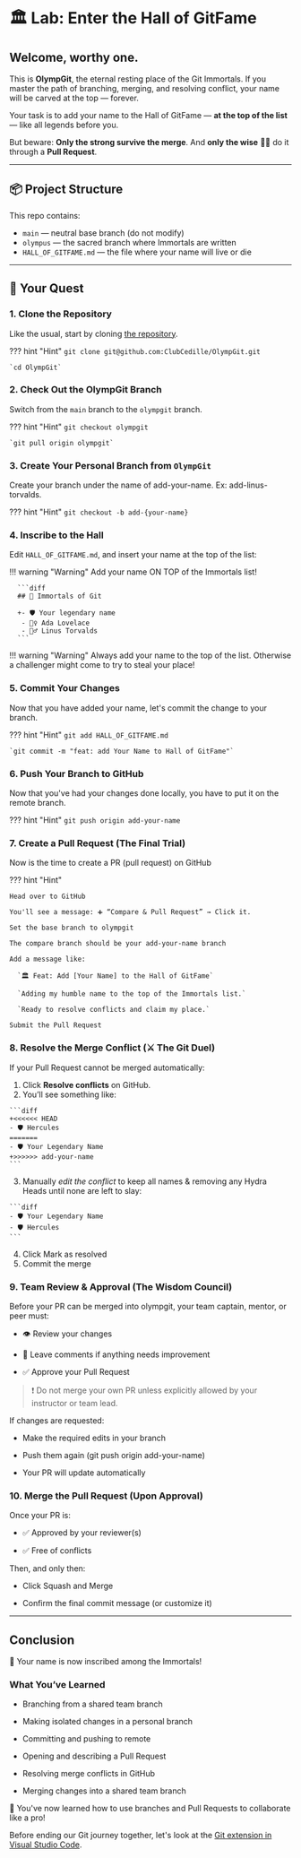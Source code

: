 # 🏛️ Lab: Enter the Hall of GitFame

## **Welcome, worthy one.**

This is **OlympGit**, the eternal resting place of the Git Immortals. If you
master the path of branching, merging, and resolving conflict, your name will be
carved at the top — forever.

Your task is to add your name to the Hall of GitFame — **at the top of the
list** — like all legends before you.

But beware: **Only the strong survive the merge**. And **only the wise** 🧙‍♂️ do
it through a **Pull Request**.

---

## 📦 Project Structure

This repo contains:

- `main` — neutral base branch (do not modify)
- `olympus` — the sacred branch where Immortals are written
- `HALL_OF_GITFAME.md` — the file where your name will live or die

---

## 🧭 Your Quest

### 1. Clone the Repository

Like the usual, start by cloning
[the repository](https://github.com/ClubCedille/OlympGit).

??? hint "Hint"
    `git clone git@github.com:ClubCedille/OlympGit.git`

    `cd OlympGit`

### 2. Check Out the OlympGit Branch

Switch from the `main` branch to the `olympgit` branch.

??? hint "Hint"
    `git checkout olympgit`

    `git pull origin olympgit`

### 3. Create Your Personal Branch from `OlympGit`

Create your branch under the name of add-your-name. Ex: add-linus-torvalds.

??? hint "Hint"
    `git checkout -b add-{your-name}`

### 4. Inscribe to the Hall

Edit `HALL_OF_GITFAME.md`, and insert your name at the top of the list:

!!! warning "Warning"
    Add your name ON TOP of the Immortals list!

      ```diff
      ## 🧙 Immortals of Git

      +- 🛡️ Your legendary name
       - 🧝‍♀️ Ada Lovelace
       - 🧙‍♂️ Linus Torvalds
      ```

!!! warning "Warning"
    Always add your name to the top of the list. Otherwise a challenger
    might come to try to steal your place!

### 5. Commit Your Changes

Now that you have added your name, let's commit the change to your branch.

??? hint "Hint"
    `git add HALL_OF_GITFAME.md`

    `git commit -m "feat: add Your Name to Hall of GitFame"`

### 6. Push Your Branch to GitHub

Now that you've had your changes done locally, you have to put it on the remote
branch.

??? hint "Hint"
    `git push origin add-your-name`

### 7. Create a Pull Request (The Final Trial)

Now is the time to create a PR (pull request) on GitHub

??? hint "Hint"

    Head over to GitHub

    You'll see a message: ➕ “Compare & Pull Request” → Click it.

    Set the base branch to olympgit

    The compare branch should be your add-your-name branch

    Add a message like:

      `🏛️ Feat: Add [Your Name] to the Hall of GitFame`

      `Adding my humble name to the top of the Immortals list.`

      `Ready to resolve conflicts and claim my place.`

    Submit the Pull Request

### 8. Resolve the Merge Conflict (⚔️ The Git Duel)

  If your Pull Request cannot be merged automatically:

  1. Click **Resolve conflicts** on GitHub.
  2. You’ll see something like:

    ```diff
    +<<<<<< HEAD
    - 🛡️ Hercules
    =======
    - 🛡️ Your Legendary Name
    +>>>>>> add-your-name
    ```

  3. Manually _edit the conflict_ to keep all names & removing any Hydra Heads until
  none are left to slay:

    ```diff
    - 🛡️ Your Legendary Name
    - 🛡️ Hercules
    ```

4. Click Mark as resolved
5. Commit the merge

### 9. Team Review & Approval (The Wisdom Council)

Before your PR can be merged into olympgit, your team captain, mentor, or peer
must:

- 👁️ Review your changes

- 💬 Leave comments if anything needs improvement

- ✅ Approve your Pull Request

> ❗ Do not merge your own PR unless explicitly allowed by your instructor or
> team lead.

If changes are requested:

- Make the required edits in your branch

- Push them again (git push origin add-your-name)

- Your PR will update automatically

### 10. Merge the Pull Request (Upon Approval)

Once your PR is:

- ✅ Approved by your reviewer(s)

- ✅ Free of conflicts

Then, and only then:

- Click Squash and Merge

- Confirm the final commit message (or customize it)

---

## Conclusion

🎉 Your name is now inscribed among the Immortals!

### What You’ve Learned

- Branching from a shared team branch

- Making isolated changes in a personal branch

- Committing and pushing to remote

- Opening and describing a Pull Request

- Resolving merge conflicts in GitHub

- Merging changes into a shared team branch

🎉 You've now learned how to use branches and Pull Requests to collaborate like
a pro!

Before ending our Git journey together, let's look at the
[Git extension in Visual Studio Code](./git_as_extension.md).
